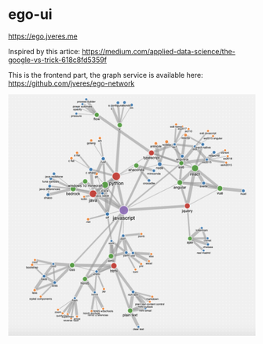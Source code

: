 # ego-ui
https://ego.jveres.me


Inspired by this artice: https://medium.com/applied-data-science/the-google-vs-trick-618c8fd5359f

This is the frontend part, the graph service is available here: https://github.com/jveres/ego-network

![Sample graph](/network.png)
